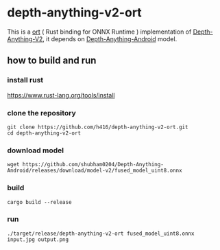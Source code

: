 # depth-anything-v2-ort

This is a [ort](https://github.com/pykeio/ort) ( Rust binding for ONNX Runtime ) implementation of [Depth-Anything-V2](https://github.com/DepthAnything/Depth-Anything-V2), it depends on [Depth-Anything-Android](https://github.com/shubham0204/Depth-Anything-Android) model.
 
## how to build and run

### install rust
https://www.rust-lang.org/tools/install

### clone the repository

    git clone https://github.com/h416/depth-anything-v2-ort.git
    cd depth-anything-v2-ort

### download model

    wget https://github.com/shubham0204/Depth-Anything-Android/releases/download/model-v2/fused_model_uint8.onnx

### build

    cargo build --release

### run

    ./target/release/depth-anything-v2-ort fused_model_uint8.onnx input.jpg output.png
